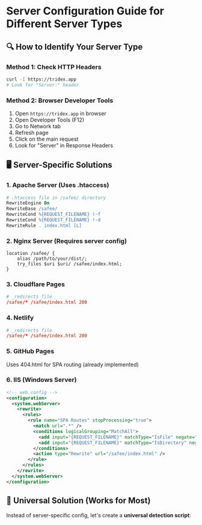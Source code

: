# Server Configuration Guide for Different Server Types

## 🔍 How to Identify Your Server Type

### Method 1: Check HTTP Headers
```bash
curl -I https://tridex.app
# Look for "Server:" header
```

### Method 2: Browser Developer Tools
1. Open `https://tridex.app` in browser
2. Open Developer Tools (F12)
3. Go to Network tab
4. Refresh page
5. Click on the main request
6. Look for "Server" in Response Headers

## 🖥️ Server-Specific Solutions

### 1. **Apache Server** (Uses .htaccess)
```apache
# .htaccess file in /safee/ directory
RewriteEngine On
RewriteBase /safee/
RewriteCond %{REQUEST_FILENAME} !-f
RewriteCond %{REQUEST_FILENAME} !-d
RewriteRule . index.html [L]
```

### 2. **Nginx Server** (Requires server config)
```nginx
location /safee/ {
    alias /path/to/your/dist/;
    try_files $uri $uri/ /safee/index.html;
}
```

### 3. **Cloudflare Pages**
```toml
# _redirects file
/safee/* /safee/index.html 200
```

### 4. **Netlify**
```toml
# _redirects file  
/safee/* /safee/index.html 200
```

### 5. **GitHub Pages**
Uses 404.html for SPA routing (already implemented)

### 6. **IIS (Windows Server)**
```xml
<!-- web.config -->
<configuration>
  <system.webServer>
    <rewrite>
      <rules>
        <rule name="SPA Routes" stopProcessing="true">
          <match url=".*" />
          <conditions logicalGrouping="MatchAll">
            <add input="{REQUEST_FILENAME}" matchType="IsFile" negate="true" />
            <add input="{REQUEST_FILENAME}" matchType="IsDirectory" negate="true" />
          </conditions>
          <action type="Rewrite" url="/safee/index.html" />
        </rule>
      </rules>
    </rewrite>
  </system.webServer>
</configuration>
```

## 🎯 Universal Solution (Works for Most)

Instead of server-specific config, let's create a **universal detection script**:
